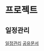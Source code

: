 # 프로젝트

## 일정관리

[일정관리](https://docs.google.com/spreadsheets/d/1b1e-LViBpw9x0WHoBi6NbNIejE0as57JXm7uGB9Ble4/edit?usp=sharing)
[공유문서](https://drive.google.com/drive/folders/1tGMNQquNc3pgP5mi_j5m_SsK1CPc5LEh?usp=sharing)
